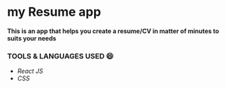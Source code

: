 # my Resume app

**This is an app that helps you create a resume/CV in matter of minutes to suits your needs**

### TOOLS & LANGUAGES USED 😄

* *React JS*
* *CSS*
